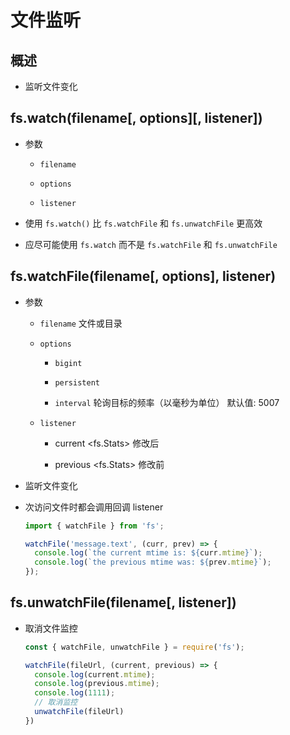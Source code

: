 # 文件监听

## 概述

+ 监听文件变化

## fs.watch(filename\[, options]\[, listener])

+ 参数

  + `filename`&#x20;

  + `options`

  + `listener`

+ 使用 `fs.watch()` 比 `fs.watchFile` 和 `fs.unwatchFile` 更高效

+ 应尽可能使用 `fs.watch` 而不是 `fs.watchFile` 和 `fs.unwatchFile`

## fs.watchFile(filename\[, options], listener)

+ 参数

  + `filename` 文件或目录

  + `options`&#x20;

    + `bigint`&#x20;

    + `persistent`

    + `interval` 轮询目标的频率（以毫秒为单位） 默认值: 5007

  + `listener`

    + current <fs.Stats> 修改后

    + previous <fs.Stats> 修改前

+ 监听文件变化

+ 次访问文件时都会调用回调 listener

    ```javascript
    import { watchFile } from 'fs';

    watchFile('message.text', (curr, prev) => {
      console.log(`the current mtime is: ${curr.mtime}`);
      console.log(`the previous mtime was: ${prev.mtime}`);
    });
    ```

## fs.unwatchFile(filename\[, listener])

+ 取消文件监控

    ```javascript
    const { watchFile, unwatchFile } = require('fs');

    watchFile(fileUrl, (current, previous) => {
      console.log(current.mtime);
      console.log(previous.mtime);
      console.log(1111);
      // 取消监控
      unwatchFile(fileUrl)
    })
    ```
